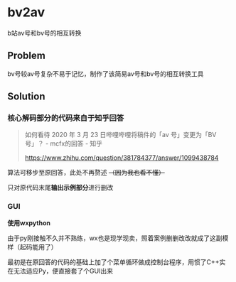 # bv2av
 b站av号和bv号的相互转换

## Problem

bv号较av号复杂不易于记忆，制作了该简易av号和bv号的相互转换工具

## Solution

### 核心解码部分的代码来自于知乎回答

> 如何看待 2020 年 3 月 23 日哔哩哔哩将稿件的「av 号」变更为「BV 号」？ - mcfx的回答 - 知乎
>
>  https://www.zhihu.com/question/381784377/answer/1099438784

算法可移步至原回答，此处不再赘述	~~（因为我也看不懂）~~

只对原代码末尾**输出示例部分**进行删改

### **GUI**

**使用wxpython**

由于py刚接触不久并不熟练，wx也是现学现卖，照着案例删删改改就成了这副模样（起码能用了）

最初是在原回答的代码的基础上加了个菜单循环做成控制台程序，用惯了C++实在无法适应Py，便直接套了个GUI出来